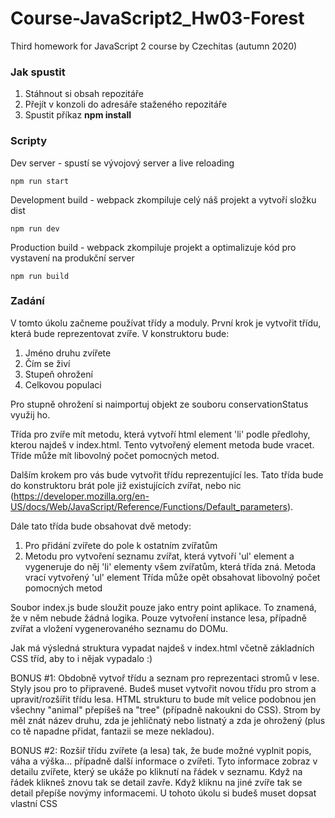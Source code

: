 # Course-JavaScript2_Hw03-Forest
Third homework for JavaScript 2 course by Czechitas (autumn 2020)


### Jak spustit

1. Stáhnout si obsah repozitáře
1. Přejít v konzoli do adresáře staženého repozitáře
1. Spustit příkaz **npm install**

### Scripty

Dev server - spustí se vývojový server a live reloading

```
npm run start
```

Development build - webpack zkompiluje celý náš projekt a vytvoří složku dist

```
npm run dev
```

Production build - webpack zkompiluje projekt a optimalizuje kód pro vystavení na produkční server

```
npm run build
```

### Zadání

V tomto úkolu začneme používat třídy a moduly. První krok je vytvořit třídu, která bude reprezentovat zvíře. V konstruktoru bude:
1. Jméno druhu zvířete
1. Čím se živí
1. Stupeň ohrožení
1. Celkovou populaci

Pro stupně ohrožení si naimportuj objekt ze souboru conservationStatus využij ho.

Třída pro zvíře mít metodu, která vytvoří html element 'li' podle předlohy, kterou najdeš v index.html. Tento vytvořený element metoda bude vracet. Tříde může mít libovolný počet pomocných metod.

Dalším krokem pro vás bude vytvořit třídu reprezentující les. Tato třída bude do konstruktoru brát pole již existujících zvířat, nebo nic 
(https://developer.mozilla.org/en-US/docs/Web/JavaScript/Reference/Functions/Default_parameters).

Dále tato třída bude obsahovat dvě metody:
1. Pro přidání zvířete do pole k ostatním zvířatům
1. Metodu pro vytvoření seznamu zvířat, která vytvoří 'ul' element a vygeneruje do něj 'li' elementy všem zvířatům, která třída zná. Metoda vrací vytvořený 'ul' element
Třída může opět obsahovat libovolný počet pomocných metod

Soubor index.js bude sloužit pouze jako entry point aplikace. To znamená, že v něm nebude žádná logika. Pouze vytvoření instance lesa, případně zvířat a vložení vygenerovaného seznamu do DOMu.

Jak má výsledná struktura vypadat najdeš v index.html včetně základních CSS tříd, aby to i nějak vypadalo :)

BONUS #1: Obdobně vytvoř třídu a seznam pro reprezentaci stromů v lese. Styly jsou pro to připravené. Budeš muset vytvořit novou třídu pro strom a upravit/rozšířit třídu lesa. HTML strukturu to bude mít velice podobnou jen všechny "animal" přepíšeš na "tree" (případně nakoukni do CSS). Strom by měl znát název druhu, zda je jehličnatý nebo listnatý a zda je ohrožený (plus co tě napadne přidat, fantazii se meze nekladou).

BONUS #2: Rozšiř třídu zvířete (a lesa) tak, že bude možné vyplnit popis, váha a výška… případně další informace o zvířeti. Tyto informace zobraz v detailu zvířete, který se ukáže po kliknutí na řádek v seznamu. Když na řádek klikneš znovu tak se detail zavře. Když kliknu na jiné zvíře tak se detail přepíše novýmy informacemi. U tohoto úkolu si budeš muset dopsat vlastní CSS
